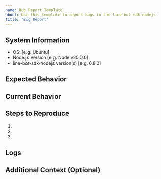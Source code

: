 ```yaml
---
name: Bug Report Template
about: Use this template to report bugs in the line-bot-sdk-nodejs
title: 'Bug Report'
---
```


<!--
## Before Creating an Issue
- Please check our [developer documentation](https://developers.line.biz/en/docs/) and [FAQ](https://developers.line.biz/en/faq/tags/messaging-api/) for more information on the Messaging API
- Make sure the issue you are reporting isn't already addressed in the documentation or existing issues.
## When Creating an Issue
- Provide detailed information about the issue you experienced with the SDK using the template below.
-->
## System Information
- OS: [e.g. Ubuntu]
- Node.js Version [e.g. Node v20.0.0]
- line-bot-sdk-nodejs version(s) [e.g. 6.8.0]

## Expected Behavior
<!-- Describe what you expected to happen -->

## Current Behavior
<!-- Describe what actually happened instead of the expected behavior -->

## Steps to Reproduce
<!-- Provide a link to a live example or a clear set of steps to reproduce the issue.
     If possible, provide minimal code (e.g. test code, a draft PR, or a link to a forked repository). -->
1.
2.
3.

## Logs
<!-- If possible, provide logs to help identify the issue -->

## Additional Context (Optional)
<!-- Add any other context or information that might be relevant to the issue.
     For example, related issues, potential causes, or possible solutions. -->
